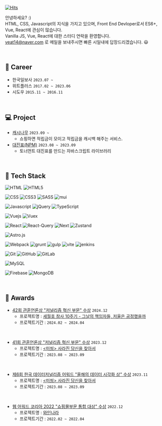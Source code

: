 [![Hits](https://hits.seeyoufarm.com/api/count/incr/badge.svg?url=https%3A%2F%2Fgithub.com%2Fjayj-fe&count_bg=%23969696&title_bg=%23555555&icon=&icon_color=%23E7E7E7&title=hits&edge_flat=false)](https://hits.seeyoufarm.com)

안녕하세요? :)<br>
HTML, CSS, Javascript의 지식을 가지고 있으며, Front End Devloper로서 ES6+, Vue, React에 관심이 많습니다.<br>
Vanilla JS, Vue, React에 대한 스터디 연락을 환영합니다.<br>
veat14@naver.com 로 메일을 보내주시면 빠른 시일내에 답장드리겠습니다. 😃

<br>

## 🏬 Career
- 한국일보사 `2023.07 ~`
- 위트플러스 `2017.02 ~ 2023.06`
- 시도우 `2015.11 ~ 2016.11`

<br>

## 💻 Project
- [캐시나무](https://cashnamu.com/main.do) `2023.09 ~ `
    - 쇼핑하면 적립금이 모이고 적립금을 캐시백 해주는 서비스.
- [대진표(NPM)](https://www.npmjs.com/package/dol-match-bracket) `2023.08 ~ 2023.09`
    - 토너먼트 대진표를 만드는 자바스크립트 라이브러리

<br>

## 🔨 Tech Stack
![HTML](https://img.shields.io/badge/-HTML-red?logo=HTML&logoColor=white)
![HTML5](https://img.shields.io/badge/-HTML5-red?logo=HTML5&logoColor=white)

![CSS](https://img.shields.io/badge/-css-yellow?logo=CSS&logoColor=white)
![CSS3](https://img.shields.io/badge/-css3-yellow?logo=CSS3&logoColor=white)
![SASS](https://img.shields.io/badge/-sass-informational?logo=Sass&logoColor=white)
![mui](https://img.shields.io/badge/-mui-gray?logo=mui)

![Javascript](https://img.shields.io/badge/-JavaScript-gray?logo=javascript&logoColor=yellow)
![jQuery](https://img.shields.io/badge/-jQuery-gray?logo=jQuery)
![TypeScript](https://img.shields.io/badge/-TypeScript-informational?logo=TypeScript&logoColor=white)

![Vuejs](https://img.shields.io/badge/-Vue.js-brightgreen?logo=Vue.js&logoColor=white)
![Vuex](https://img.shields.io/badge/-Vuex-white?logo=npm&logoColor=red)

![React](https://img.shields.io/badge/-React.js-black?logo=React&logoColor=skyblue)
![React-Query](https://img.shields.io/badge/-ReactQuery-informational?logo=ReactQuery&logoColor=red)
![Next](https://img.shields.io/badge/-Next.js-black?logo=Next.js&logoColor=white)
![Zustand](https://img.shields.io/badge/-Zustand-white?logo=npm&logoColor=red)

![Astro.js](https://img.shields.io/badge/-Astro.js-white?logo=astro&logoColor=black)

![Webpack](https://img.shields.io/badge/-webpack-blue?logo=Webpack&logoColor=white)
![grunt](https://img.shields.io/badge/-grunt-yellow?logo=grunt&logoColor=white)
![gulp](https://img.shields.io/badge/-gulp-red?logo=gulp&logoColor=white)
![vite](https://img.shields.io/badge/-vite-white?logo=vite)
![jenkins](https://img.shields.io/badge/-jenkins-red?logo=jenkins&logoColor=white)

![Git](https://img.shields.io/badge/-Git-black?logo=Git&logoColor=red)
![GitHub](https://img.shields.io/badge/-GitHub-black?logo=GitHub&logoColor=white)
![GitLab](https://img.shields.io/badge/-GitLab-purple?logo=GitLab)

![MySQL](https://img.shields.io/badge/-MySQL-gray?logo=MySQL&logoColor=blue)

![Firebase](https://img.shields.io/badge/-Firebase-gray?logo=Firebase)
![MongoDB](https://img.shields.io/badge/-MongoDB-white?logo=MongoDB)






<br>

## 🥇 Awards


- [42회 관훈언론상 "저널리즘 혁신 부문" 수상](http://www.kwanhun.com/page/brd2_list.php?kind=05) `2024.12`
    - 프로젝트명 : [세월호 참사 10주기 - 그날의 책임자들, 저울은 공정했을까](https://interactive.hankookilbo.com/v/sewol)
    - 프로젝트기간 : `2024.02 ~ 2024.04`

<br>

- [41회 관훈언론상 "저널리즘 혁신 부문" 수상](http://www.kwanhun.com/page/brd2_list.php?kind=05) `2023.12`
    - 프로젝트명 : [&lt;미씽&gt; 사라진 당신을 찾아서](https://interactive.hankookilbo.com/v/dementia)
    - 프로젝트기간 : `2023.08 ~ 2023.09`

<br>

- [제6회 한국 데이터저널리즘 어워드 "올해의 데이터 시각화 상" 수상](http://datajournalismawards.kr/2023-winner7/) `2023.11`
    - 프로젝트명 : [&lt;미씽&gt; 사라진 당신을 찾아서](https://interactive.hankookilbo.com/v/dementia/chapter2.html)
    - 프로젝트기간 : `2023.08 ~ 2023.09`

<br>

- [웹 어워드 코리아 2022 "쇼핑몰부문 통합 대상" 수상](http://www.i-award.or.kr/Web/Assess/FinalCandidateView.aspx?REG_SEQNO=12385) `2022.12`
    - 프로젝트명 : [와인나라](https://www.winenara.com/shop/main)
    - 프로젝트기간 : `2022.02 ~ 2022.04`
